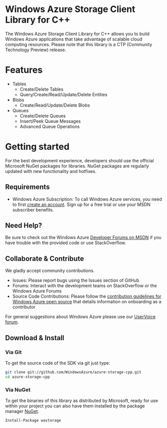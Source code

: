 # Windows Azure Storage Client Library for C++

The Windows Azure Storage Client Library for C++ allows you to build Windows Azure applications 
that take advantage of scalable cloud computing resources. Please note that this library is a CTP (Community
Technology Preview) release.

# Features

- Tables
    - Create/Delete Tables
    - Query/Create/Read/Update/Delete Entities
- Blobs
    - Create/Read/Update/Delete Blobs
- Queues
    - Create/Delete Queues
    - Insert/Peek Queue Messages
    - Advanced Queue Operations

# Getting started

For the best development experience, developers should use the official Microsoft NuGet packages for libraries. NuGet packages are regularly updated with new functionality and hotfixes. 

## Requirements

- Windows Azure Subscription: To call Windows Azure services, you need to first [create an account](https://account.windowsazure.com/Home/Index). Sign up for a free trial or use your MSDN subscriber benefits.

## Need Help?

Be sure to check out the Windows Azure [Developer Forums on MSDN](http://go.microsoft.com/fwlink/?LinkId=234489) if you have trouble with the provided code or use StackOverflow.

## Collaborate & Contribute

We gladly accept community contributions.

- Issues: Please report bugs using the Issues section of GitHub
- Forums: Interact with the development teams on StackOverflow or the Windows Azure Forums
- Source Code Contributions: Please follow the [contribution guidelines for Windows Azure open source](http://windowsazure.github.io/guidelines.html) that details information on onboarding as a contributor 

For general suggestions about Windows Azure please use our [UserVoice forum](http://www.mygreatwindowsazureidea.com/forums/34192-windows-azure-feature-voting).


## Download & Install

### Via Git

To get the source code of the SDK via git just type:

```bash
git clone git://github.com/WindowsAzure/azure-storage-cpp.git
cd azure-storage-cpp
```

### Via NuGet

To get the binaries of this library as distributed by Microsoft, ready for use
within your project you can also have them installed by the package manager [NuGet](http://www.nuget.org/).

`Install-Package wastorage`
